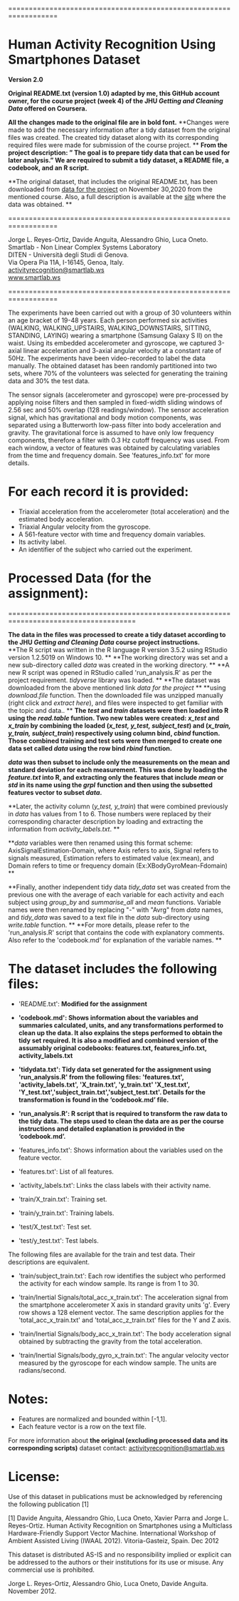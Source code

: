 ==================================================================

# Human Activity Recognition Using Smartphones Dataset

**Version 2.0**

**Original README.txt (version 1.0) adapted by me, this GitHub account owner, for the course project (week 4) of the JHU *Getting and Cleaning Data* offered on Coursera.**

**All the changes made to the original file are in bold font.**
**Changes were made to add the necessary information after a tidy dataset from the original files was created. The created tidy dataset along with its corresponding required files were made for submission of the course project. **
**From the project description: ” The goal is to prepare tidy data that can be used for later analysis.” We are required to submit a tidy dataset, a README file, a codebook, and an R script.**

**The original dataset, that includes the original README.txt, has been downloaded from [data for the project](https://d396qusza40orc.cloudfront.net/getdata%2Fprojectfiles%2FUCI%20HAR%20Dataset.zip) on November 30,2020 from the mentioned course. Also, a full description is available at the [site](http://archive.ics.uci.edu/ml/datasets/Human+Activity+Recognition+Using+Smartphones) where the data was obtained. **


==================================================================

Jorge L. Reyes-Ortiz, Davide Anguita, Alessandro Ghio, Luca Oneto.  
Smartlab - Non Linear Complex Systems Laboratory  
DITEN - Università degli Studi di Genova.  
Via Opera Pia 11A, I-16145, Genoa, Italy.  
activityrecognition@smartlab.ws  
www.smartlab.ws

==================================================================

The experiments have been carried out with a group of 30 volunteers within an age bracket of 19-48 years. Each person performed six activities (WALKING, WALKING_UPSTAIRS, WALKING_DOWNSTAIRS, SITTING, STANDING, LAYING) wearing a smartphone (Samsung Galaxy S II) on the waist. Using its embedded accelerometer and gyroscope, we captured 3-axial linear acceleration and 3-axial angular velocity at a constant rate of 50Hz. The experiments have been video-recorded to label the data manually. The obtained dataset has been randomly partitioned into two sets, where 70% of the volunteers was selected for generating the training data and 30% the test data.

The sensor signals (accelerometer and gyroscope) were pre-processed by applying noise filters and then sampled in fixed-width sliding windows of 2.56 sec and 50% overlap (128 readings/window). The sensor acceleration signal, which has gravitational and body motion components, was separated using a Butterworth low-pass filter into body acceleration and gravity. The gravitational force is assumed to have only low frequency components, therefore a filter with 0.3 Hz cutoff frequency was used. From each window, a vector of features was obtained by calculating variables from the time and frequency domain. See 'features_info.txt' for more details.

For each record it is provided:
======================================

- Triaxial acceleration from the accelerometer (total acceleration) and the estimated body acceleration.
- Triaxial Angular velocity from the gyroscope.
- A 561-feature vector with time and frequency domain variables.
- Its activity label.
- An identifier of the subject who carried out the experiment.

# **Processed Data (for the assignment):**
=====================================================================================

**The data in the files was processed to create a tidy dataset according to the JHU *Getting and Cleaning Data* course project instructions.**  
**The R script was written in the R language R version 3.5.2 using RStudio version 1.2.5019 on Windows 10.  **
**The working directory was set and a new sub-directory called *data* was created in the working directory.  **
**A new R script was opened in RStudio called 'run_analysis.R' as per the project requirement. *tidyverse* library was loaded.  **
**The dataset was downloaded from the above mentioned link *data for the project* **
**using *download.file* function. Then the downloaded file was unzipped manually (right click and *extract here*), and files were inspected to get familiar with the topic and data..  **
**The *test* and *train* datasets were then loaded into R using the *read.table* funtion. Two new tables were created: *x_test* and *x_train* by combining the loaded (*x_test, y_test, subject_test*) and (*x_train, y_train, subject_train*) respectively using column bind, *cbind* function. Those combined training and test sets were then merged to create one data set called *data* using the row bind *rbind* function.**  

***data* was then subset to include only the measurements on the mean and standard** **deviation for each measurement. This was done by loading the *feature.txt* into R, and extracting only the features that include *mean* or *std* in its name using the *grpl***
**function and then using the subsetted features vector to subset *data*.**  

**Later, the activity column (*y_test, y_train*) that were combined previously in *data* has values from 1 to 6. Those numbers were replaced by their corresponding character description by loading and extracting the information from *activity_labels.txt*.  **

***data* variables were then renamed using this format scheme: AxisSignalEstimation-Domain, where Axis refers to axis, Signal refers to signals measured, Estimation refers to estimated value (ex:mean), and Domain refers to time or frequency domain (Ex:XBodyGyroMean-Fdomain)  **

**Finally, another independent tidy data *tidy_data* set was created from the previous one with the average of each variable for each activity and each subject using *group_by* and *summarise_all* and *mean* functions. Variable names were then renamed by replacing "-" with "Avrg" from *data* names, and *tidy_data* was saved to a text file in the *data* sub-directory using *write.table* function. **
**For more details, please refer to the 'run_analysis.R' script that contains the code with explanatory comments. Also refer to the 'codebook.md' for explanation of the variable names.  **
  

The dataset includes the following files:
=========================================

- 'README.txt': **Modified for the assignment**

- **'codebook.md': Shows information about the variables and summaries calculated, units, and any transformations performed to clean up the data. It also explains the steps performed to obtain the tidy set required. It is also a modified and combined version of the assumably original codebooks: features.txt, features_info.txt, activity_labels.txt**
- **'tidydata.txt': Tidy data set generated for the assignment using 'run_analysis.R' from the following files: 'features.txt', 'activity_labels.txt', 'X_train.txt', 'y_train.txt' 'X_test.txt', 'Y_test.txt','subject_train.txt','subject_test.txt'. Details for the transformation is found in the ‘codebook.md’ file.**
- **'run_analysis.R': R script that is required to transform the raw data to the tidy data. The steps used to clean the data are as per the course instructions and detailed explanation is provided in the ‘codebook.md’.**

- 'features_info.txt': Shows information about the variables used on the feature vector.

- 'features.txt': List of all features.

- 'activity_labels.txt': Links the class labels with their activity name.

- 'train/X_train.txt': Training set.

- 'train/y_train.txt': Training labels.

- 'test/X_test.txt': Test set.

- 'test/y_test.txt': Test labels.

The following files are available for the train and test data. Their descriptions are equivalent.

- 'train/subject_train.txt': Each row identifies the subject who performed the activity for each window sample. Its range is from 1 to 30.

- 'train/Inertial Signals/total_acc_x_train.txt': The acceleration signal from the smartphone accelerometer X axis in standard gravity units 'g'. Every row shows a 128 element vector. The same description applies for the 'total_acc_x_train.txt' and 'total_acc_z_train.txt' files for the Y and Z axis.

- 'train/Inertial Signals/body_acc_x_train.txt': The body acceleration signal obtained by subtracting the gravity from the total acceleration.

- 'train/Inertial Signals/body_gyro_x_train.txt': The angular velocity vector measured by the gyroscope for each window sample. The units are radians/second.

Notes:
======
- Features are normalized and bounded within [-1,1].
- Each feature vector is a row on the text file.

For more information about **the original (excluding processed data and its corresponding scripts)** dataset contact: activityrecognition@smartlab.ws

License:
========
Use of this dataset in publications must be acknowledged by referencing the following publication [1]

[1] Davide Anguita, Alessandro Ghio, Luca Oneto, Xavier Parra and Jorge L. Reyes-Ortiz. Human Activity Recognition on Smartphones using a Multiclass Hardware-Friendly Support Vector Machine. International Workshop of Ambient Assisted Living (IWAAL 2012). Vitoria-Gasteiz, Spain. Dec 2012

This dataset is distributed AS-IS and no responsibility implied or explicit can be addressed to the authors or their institutions for its use or misuse. Any commercial use is prohibited.

Jorge L. Reyes-Ortiz, Alessandro Ghio, Luca Oneto, Davide Anguita. November 2012.
